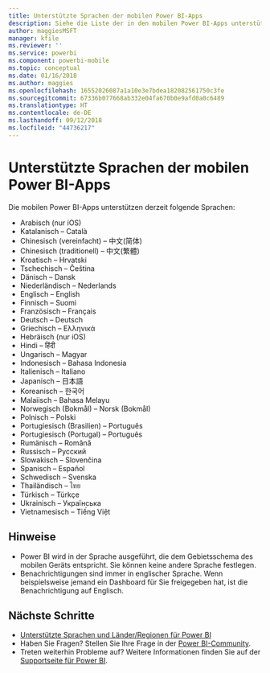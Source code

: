 ```yaml
---
title: Unterstützte Sprachen der mobilen Power BI-Apps
description: Siehe die Liste der in den mobilen Power BI-Apps unterstützten Sprachen.
author: maggiesMSFT
manager: kfile
ms.reviewer: ''
ms.service: powerbi
ms.component: powerbi-mobile
ms.topic: conceptual
ms.date: 01/16/2018
ms.author: maggies
ms.openlocfilehash: 16552026087a1a10e3e7bdea182082561750c3fe
ms.sourcegitcommit: 67336b077668ab332e04fa670b0e9afd0a0c6489
ms.translationtype: HT
ms.contentlocale: de-DE
ms.lasthandoff: 09/12/2018
ms.locfileid: "44736217"
---
```

# <a name="supported-languages-in-the-power-bi-mobile-apps"></a>Unterstützte Sprachen der mobilen Power BI-Apps
Die mobilen Power BI-Apps unterstützen derzeit folgende Sprachen:

* Arabisch (nur iOS)
* Katalanisch – Català
* Chinesisch (vereinfacht) – 中文(简体)
* Chinesisch (traditionell) – 中文(繁體)
* Kroatisch – Hrvatski
* Tschechisch – Čeština
* Dänisch – Dansk
* Niederländisch – Nederlands
* Englisch – English
* Finnisch – Suomi
* Französisch – Français
* Deutsch – Deutsch
* Griechisch – Ελληνικά
* Hebräisch (nur iOS)
* Hindi – हिंदी
* Ungarisch – Magyar
* Indonesisch – Bahasa Indonesia
* Italienisch – Italiano
* Japanisch – 日本語
* Koreanisch – 한국어
* Malaiisch – Bahasa Melayu
* Norwegisch (Bokmål) – Norsk (Bokmål)
* Polnisch – Polski
* Portugiesisch (Brasilien) – Português
* Portugiesisch (Portugal) – Português
* Rumänisch – Română
* Russisch – Русский
* Slowakisch – Slovenčina
* Spanisch – Español
* Schwedisch – Svenska
* Thailändisch – ไทย
* Türkisch – Türkçe
* Ukrainisch – Українська
* Vietnamesisch – Tiếng Việt

## <a name="notes"></a>Hinweise
* Power BI wird in der Sprache ausgeführt, die dem Gebietsschema des mobilen Geräts entspricht. Sie können keine andere Sprache festlegen.
* Benachrichtigungen sind immer in englischer Sprache. Wenn beispielsweise jemand ein Dashboard für Sie freigegeben hat, ist die Benachrichtigung auf Englisch. 

## <a name="next-steps"></a>Nächste Schritte
* [Unterstützte Sprachen und Länder/Regionen für Power BI](../../supported-languages-countries-regions.md)
* Haben Sie Fragen? Stellen Sie Ihre Frage in der [Power BI-Community](http://community.powerbi.com/).
* Treten weiterhin Probleme auf? Weitere Informationen finden Sie auf der [Supportseite für Power BI](https://powerbi.microsoft.com/support/).

